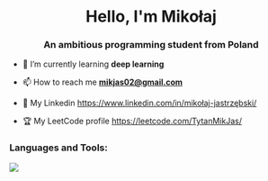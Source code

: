 <h1 align="center">Hello, I'm Mikołaj</h1>
<h3 align="center">An ambitious programming student from Poland</h3>

- 🌱 I’m currently learning **deep learning**

- 📫 How to reach me **mikjas02@gmail.com**

- 💼 My Linkedin https://www.linkedin.com/in/mikołaj-jastrzębski/
  
- 🏆 My LeetCode profile https://leetcode.com/TytanMikJas/
  

<p align="left">
</p>

<h3 align="left">Languages and Tools:</h3>
<p align="left"> 
  <a href="https://skillicons.dev">
    <img src="https://skillicons.dev/icons?i=py,pytorch,linux,git,java,cpp" />
  </a>
</p> 
</a> 
</p>
